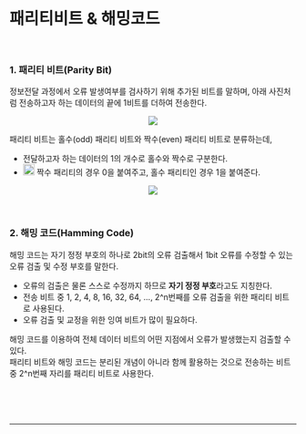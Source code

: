 # 패리티비트 & 해밍코드

<br>

### 1. 패리티 비트(Parity Bit)

정보전달 과정에서 오류 발생여부를 검사하기 위해 추가된 비트를 말하며, 아래 사진처럼 전송하고자 하는 데이터의 끝에 1비트를 더하여 전송한다.

<p align="center">
<img src="https://user-images.githubusercontent.com/66001046/178258925-4476a46b-7985-42c8-9c69-ecef93cc9764.png">
</p>

패리티 비트는 홀수(odd) 패리티 비트와 짝수(even) 패리티 비트로 분류하는데,
- 전달하고자 하는 데이터의 1의 개수로 홀수와 짝수로 구분한다.
- <img width="20" alt="star1" src="https://user-images.githubusercontent.com/78655692/151471925-e5f35751-d4b9-416b-b41d-a059267a09e3.png"> 짝수 패리티의 경우 0을 붙여주고, 홀수 패리티인 경우 1을 붙여준다.

<p align="center">
<img src="https://user-images.githubusercontent.com/66001046/178259402-90f4be88-b9da-4482-ba84-940350ec4622.png">
</p>

<br>

### 2. 해밍 코드(Hamming Code)

해밍 코드는 자기 정정 부호의 하나로 2bit의 오류 검출해서 1bit 오류를 수정할 수 있는 오류 검출 및 수정 부호를 말한다.
- 오류의 검출은 물론 스스로 수정까지 하므로 **자기 정정 부호**라고도 지칭한다.
- 전송 비트 중 1, 2, 4, 8, 16, 32, 64, ..., 2^n번째를 오류 검출을 위한 패리티 비트로 사용된다.
- 오류 검출 및 교정을 위한 잉여 비트가 많이 필요하다.

해밍 코드를 이용하여 전체 데이터 비트의 어떤 지점에서 오류가 발생했는지 검출할 수 있다.<br>
패리티 비트와 해밍 코드는 분리된 개념이 아니라 함께 활용하는 것으로 전송하는 비트 중 2^n번째 자리를 패리티 비트로 사용한다.

<p align="center">
<ing src="https://user-images.githubusercontent.com/66001046/178260401-2fff2850-ac53-4d32-81ff-be5df6e89cc0.png">
</p>

<br><br><br>

---

<br><br><br>
